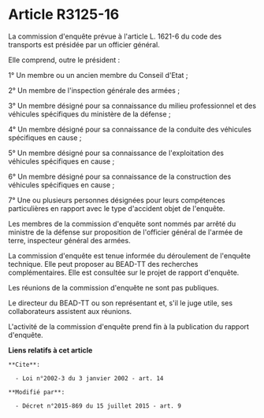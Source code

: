# Article R3125-16

La commission d'enquête prévue à l'article L. 1621-6 du code des transports est présidée par un officier général. 

Elle comprend, outre le président : 

1° Un membre ou un ancien membre du Conseil d'Etat ; 

2° Un membre de l'inspection générale des armées ; 

3° Un membre désigné pour sa connaissance du milieu professionnel et des véhicules spécifiques du ministère de la défense ; 

4° Un membre désigné pour sa connaissance de la conduite des véhicules spécifiques en cause ; 

5° Un membre désigné pour sa connaissance de l'exploitation des véhicules spécifiques en cause ; 

6° Un membre désigné pour sa connaissance de la construction des véhicules spécifiques en cause ; 

7° Une ou plusieurs personnes désignées pour leurs compétences particulières en rapport avec le type d'accident objet de
l'enquête. 

Les membres de la commission d'enquête sont nommés par arrêté du ministre de la défense sur proposition de l'officier général
de l'armée de terre, inspecteur général des armées. 

La commission d'enquête est tenue informée du déroulement de l'enquête technique. Elle peut proposer au BEAD-TT des
recherches complémentaires. Elle est consultée sur le projet de rapport d'enquête. 

Les réunions de la commission d'enquête ne sont pas publiques. 

Le directeur du BEAD-TT ou son représentant et, s'il le juge utile, ses collaborateurs assistent aux réunions.

L'activité de la commission d'enquête prend fin à la publication du rapport d'enquête.

**Liens relatifs à cet article**

	**Cite**:

	  - Loi n°2002-3 du 3 janvier 2002 - art. 14

	**Modifié par**:

	  - Décret n°2015-869 du 15 juillet 2015 - art. 9
